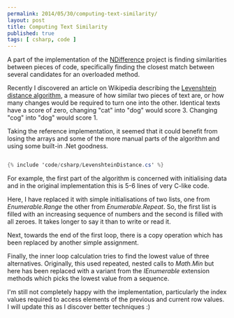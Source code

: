 ```yaml
---
permalink: 2014/05/30/computing-text-similarity/
layout: post
title: Computing Text Similarity
published: true
tags: [ csharp, code ]
---
```


A part of the implementation of the [NDifference](http://deejaygraham.github.io/ndifference/) 
project is finding similarities between pieces of code, specifically finding 
the closest match between several candidates for an overloaded method.

Recently I discovered an article on Wikipedia describing the 
[Levenshtein distance algorithm](http://en.wikipedia.org/wiki/Levenshtein_distance), 
a measure of how similar two pieces of text are, or how many changes would be 
required to turn one into the other. Identical texts have a score of zero, changing
"cat" into "dog" would score 3. Changing "cog" into "dog" would score 1.

Taking the reference implementation, it seemed that it could benefit from losing 
the arrays and some of the more manual parts of the algorithm and using some 
built-in .Net goodness.

~~~csharp

{% include 'code/csharp/LevenshteinDistance.cs' %}

~~~

For example, the first part of the algorithm is concerned with initialising 
data and in the original implementation this is 5-6 lines of very C-like code.

Here, I have replaced it with simple initialisations of two lists, one from 
*Enumerable.Range* the other from *Enumerable.Repeat*. So, the first list is
filled with an increasing sequence of numbers and the second is filled with all
zeroes. It takes longer to say it than to write or read it.

Next, towards the end of the first loop, there is a copy operation which has been
replaced by another simple assignment.

Finally, the inner loop calculation tries to find the lowest value of three 
alternatives. Originally, this used repeated, nested calls to *Math.Min* but 
here has been replaced with a variant from the *IEnumerable<T>* extension methods 
which picks the lowest value from a sequence.

I'm still not completely happy with the implementation, particularly the index values 
required to access elements of the previous and current row values. I will update 
this as I discover better techniques :)




